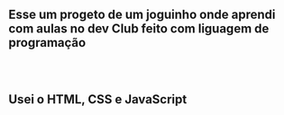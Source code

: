 <h2>Esse um progeto de um joguinho onde aprendi com aulas no dev Club 
  feito com liguagem de programação <h2/>
  <br>
  <p>Usei o HTML,
    CSS e JavaScript<p/>
